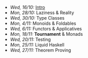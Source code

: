 - *Wed, 16/10:* [Intro](lectures/Intro.html)
- *Mon, 28/10:* Laziness & Reality 
- *Wed, 30/10:* Type Classes
- *Mon, 4/11:* Monoids & Foldables
- *Wed, 6/11:* Functors & Applicatives
- *Mon, 18/11:* **Tournament** & Monads
- *Wed, 20/11:* Testing
- *Mon, 25/11:* Liquid Haskell
- *Wed, 27/11:* Theorem Proving 